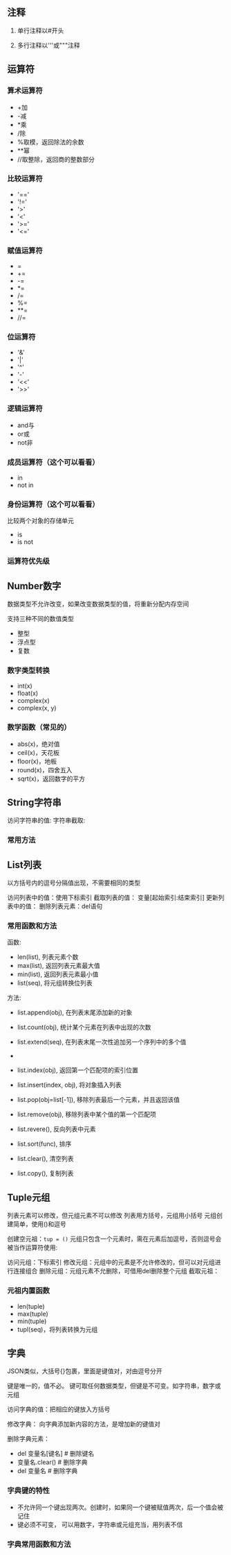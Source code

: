 ## 注释 ## 
1. 单行注释以#开头

2. 多行注释以'''或"""注释

## 运算符 ##
### 算术运算符 ###  
- +加
- -减
- *乘
- /除
- %取模，返回除法的余数
- **幂
- //取整除，返回商的整数部分

### 比较运算符 ### 
- '=='
- '!='
- '>'
- '<'
- '>='
- '<='

### 赋值运算符 ###
- =
- +=
- -=
- *=
- /=
- %=
- **=
- //=

### 位运算符 ### 
- '&'
- '|'
- '^'
- '-'
- '<<'
- '>>'

### 逻辑运算符 ### 
- and与
- or或
- not非

### 成员运算符（这个可以看看） ### 
- in
- not in

### 身份运算符（这个可以看看） ### 
比较两个对象的存储单元

- is
- is not

### 运算符优先级 ### 

## Number数字 ## 
数据类型不允许改变，如果改变数据类型的值，将重新分配内存空间

支持三种不同的数值类型
- 整型
- 浮点型
- 复数

### 数字类型转换 ### 
- int(x)
- float(x)
- complex(x)
- complex(x, y)

### 数学函数（常见的） ### 
- abs(x)，绝对值
- ceil(x)，天花板
- floor(x)，地板
- round(x)，四舍五入
- sqrt(x)，返回数字的平方

## String字符串 ## 

访问字符串的值:
字符串截取:

### 常用方法 ### 

## List列表 ## 
以方括号内的逗号分隔值出现，不需要相同的类型

访问列表中的值：使用下标索引
截取列表的值： 变量[起始索引:结束索引]
更新列表中的值：
删除列表元素：del语句

### 常用函数和方法 ### 
函数:
- len(list), 列表元素个数
- max(list), 返回列表元素最大值
- min(list), 返回列表元素最小值
- list(seq), 将元组转换位列表

方法:
- list.append(obj), 在列表末尾添加新的对象
- list.count(obj), 统计某个元素在列表中出现的次数
- list.extend(seq), 在列表末尾一次性追加另一个序列中的多个值
- 
- list.index(obj), 返回第一个匹配项的索引位置
- list.insert(index, obj), 将对象插入列表
- list.pop(obj=list[-1]), 移除列表最后一个元素，并且返回该值
- list.remove(obj), 移除列表中某个值的第一个匹配项
- list.revere(), 反向列表中元素
- list.sort(func), 排序

- list.clear(), 清空列表
- list.copy(), 复制列表

## Tuple元组 ## 
列表元素可以修改，但元组元素不可以修改
列表用方括号，元组用小括号
元组创建简单，使用()和逗号

创建空元祖：`tup = ()`
元组只包含一个元素时，需在元素后加逗号，否则逗号会被当作运算符使用: 

访问元组：下标索引
修改元组：元组中的元素是不允许修改的，但可以对元组进行连接组合
删除元组：元组元素不允删除，可借用del删除整个元组
截取元祖：

### 元祖内置函数 ### 
- len(tuple)
- max(tuple)
- min(tuple)
- tupl(seq)，将列表转换为元组

## 字典 ## 
JSON类似，大括号{}包裹，里面是键值对，对由逗号分开

键是唯一的，值不必。
键可取任何数据类型，但键是不可变。如字符串，数字或元组

访问字典的值：把相应的键放入方括号

修改字典：
  向字典添加新内容的方法，是增加新的键值对

删除字典元素：
- del 变量名[键名] # 删除键名
- 变量名.clear() # 删除字典
- del 变量名 # 删除字典

### 字典键的特性 ### 
- 不允许同一个键出现两次。创建时，如果同一个键被赋值两次，后一个值会被记住
- 键必须不可变， 可以用数字，字符串或元组充当，用列表不信

### 字典常用函数和方法 ## 



